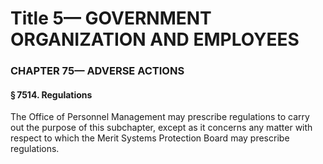 
# Title 5— GOVERNMENT ORGANIZATION AND EMPLOYEES
### CHAPTER 75— ADVERSE ACTIONS
#### § 7514. Regulations

The Office of Personnel Management may prescribe regulations to carry out the purpose of this subchapter, except as it concerns any matter with respect to which the Merit Systems Protection Board may prescribe regulations.
